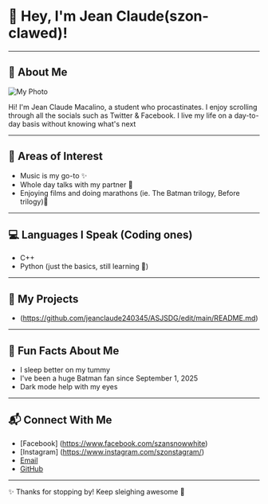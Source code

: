 # 💜 Hey, I'm Jean Claude(szon-clawed)!  

---

## 👤 About Me  
![My Photo](https://github.com/jeanclaude240345/ASJSDG/blob/bd717d962092086dbed6e335c17fbd511bee89cf/LIBWRONG.png) 

Hi! I'm Jean Claude Macalino, a student who procastinates. I enjoy scrolling through all the socials such as Twitter & Facebook.
I live my life on a day-to-day basis without knowing what's next

---

## 🔮 Areas of Interest  
- Music is my go-to ✨  
- Whole day talks with my partner 🌙
- Enjoying films and doing marathons (ie. The Batman trilogy, Before trilogy)🍿  

---

## 💻 Languages I Speak (Coding ones)  
- C++
- Python (just the basics, still learning 🐍)  

---

## 🔗 My Projects  
- (https://github.com/jeanclaude240345/ASJSDG/edit/main/README.md)
---

## 🎉 Fun Facts About Me  
- I sleep better on my tummy 
- I've been a huge Batman fan since September 1, 2025 
- Dark mode help with my eyes 

---

## 📬 Connect With Me  
- [Facebook] (https://www.facebook.com/szansnowwhite) 
- [Instagram] (https://www.instagram.com/szonstagram/) 
- [Email](jmacalino24-0345@cca.edu.ph) 
- [GitHub](https://github.com/yourhandle)  

---

✨ Thanks for stopping by! Keep sleighing awesome 💜
